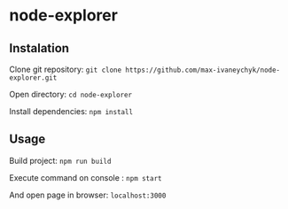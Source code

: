 # node-explorer


## Instalation
Clone git repository:
`git clone https://github.com/max-ivaneychyk/node-explorer.git`

Open directory:
`cd node-explorer`

Install dependencies:
 `npm install`
 
 ## Usage
 Build project:
 `npm run build`
 
 Execute command on console :
 `npm start`
 
 And open page in browser: 
 `localhost:3000`
